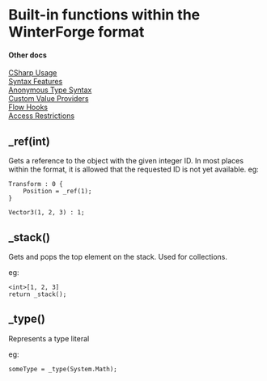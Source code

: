 # Built-in functions within the WinterForge format

#### Other docs
[CSharp Usage](CSharp_Usage.md)  
[Syntax Features](Syntax_Features.md)  
[Anonymous Type Syntax](Anonymous_Type_Syntax.md)  
[Custom Value Providers](CustomValueProvider_Examples.md)  
[Flow Hooks](FlowHooks.md)  
[Access Restrictions](Access_Restrictions.md)  

## \_ref(int)

Gets a reference to the object with the given integer ID.
In most places within the format, it is allowed that the requested ID is not yet available. 
eg:
```
Transform : 0 {
	Position = _ref(1);
}

Vector3(1, 2, 3) : 1;
```


## \_stack()

Gets and pops the top element on the stack. Used for collections.

eg:
```
<int>[1, 2, 3]
return _stack();
```


## \_type()
Represents a type literal

eg:
```
someType = _type(System.Math);
```
